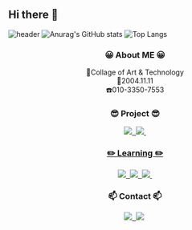 ## Hi there 👋

![header](https://capsule-render.vercel.app/api?type=waving&color=0:ffc1cc,100:ffabb9&height=200&section=header&text=Hello%20World🤗&fontSize=60)
![Anurag's GitHub stats](https://github-readme-stats.vercel.app/api?username=oioioi52&show_icons=true&theme=radical)
![Top Langs](https://github-readme-stats.vercel.app/api/top-langs/?username=oioioi52&layout=compact)
<h3 align="center">😀 About ME 😀</h3>
<div align="center">
  🏫Collage of Art & Technology 
  </a>
</div>
<div align="center">
  🎂2004.11.11
  </a>
</div>
<div align="center">
  ☎️010-3350-7553
  </a>
</div>
<h3 align="center">😎 Project 😎</h3>
<div align="center">
  <a href="https://www.youtube.com/@%EC%84%9C%EC%98%81-z6q">
    <img src="https://img.shields.io/badge/youtube-FF0000.svg?style=flat-square&logo=youtube&logoColor=ffffff"/>&nbsp
  </a>
  <a href="https://github.com/oioioi52/pikmin">
    <img src="https://img.shields.io/badge/github-181717.svg?style=flat-square&logo=github&logoColor=ffffff"/>&nbsp
</div>
<h3 align="center">✏️ Learning ✏️</h3>
<div align="center">
  <a href="https://www.python.org/">
    <img src="https://img.shields.io/badge/python-3776AB.svg?style=flat-square&logo=python&logoColor=ffffff"/>&nbsp
  </a>
  <a href="https://www.adobe.com/kr/">
    <img src="https://img.shields.io/badge/adobephotoshop-31A8FF.svg?style=flat-square&logo=adobephotoshop&logoColor=ffffff"/>&nbsp
  </a>
  <a href="https://www.adobe.com/kr/">
    <img src="https://img.shields.io/badge/adobeillustrator-FF9A00.svg?style=flat-square&logo=adobeillustrator&logoColor=ffffff"/>&nbsp
  </a>
  <h3 align="center">📫 Contact 📫</h3>
<div align="center">
  <a href="https://www.instagram.com/1oa.ding/">
    <img src="https://img.shields.io/badge/@1oa.ding-E4405F.svg?style=flat-square&logo=instagram&logoColor=ffffff"/>&nbsp
  </a>
  <img src="https://img.shields.io/badge/seoyoung7553@gmail.com-EA4335.svg?style=flat-square&logo=gmail&logoColor=ffffff"/>&nbsp
  </a>

